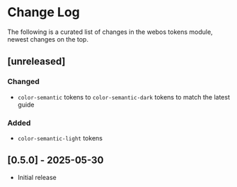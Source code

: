 # Change Log

The following is a curated list of changes in the webos tokens module, newest changes on the top.

## [unreleased]

### Changed

- `color-semantic` tokens to `color-semantic-dark` tokens to match the latest guide

### Added

- `color-semantic-light` tokens

## [0.5.0] - 2025-05-30

- Initial release
